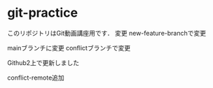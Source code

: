 # git-practice
このリポジトリはGit動画講座用です．
変更
new-feature-branchで変更

mainブランチに変更
conflictブランチで変更

Github2上で更新しました

conflict-remote追加
